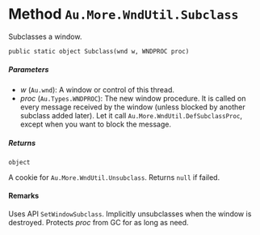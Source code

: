 # Method `Au.More.WndUtil.Subclass`

Subclasses a window.

```
public static object Subclass(wnd w, WNDPROC proc)
```

##### Parameters

- *w*  (`Au.wnd`):
    A window or control of this thread.
- *proc*  (`Au.Types.WNDPROC`):
    The new window procedure. It is called on every message received by the window (unless blocked by another subclass added later). Let it call `Au.More.WndUtil.DefSubclassProc`, except when you want to block the message.

##### Returns

`object`

A cookie for `Au.More.WndUtil.Unsubclass`. Returns `null` if failed.

#### Remarks

Uses API `SetWindowSubclass`. Implicitly unsubclasses when the window is destroyed. Protects *proc* from GC for as long as need.